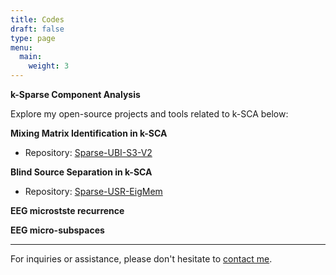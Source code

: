 ```yaml
---
title: Codes
draft: false
type: page
menu:
  main:
    weight: 3
---
```


**k-Sparse Component Analysis** 

 Explore my open-source projects and tools related to k-SCA below:

**Mixing Matrix Identification in k-SCA**

- Repository: [Sparse-UBI-S3-V2](https://github.com/EhsanEqlimi/Sparse-UBI-S3-V2)


**Blind Source Separation in k-SCA**

- Repository: [Sparse-USR-EigMem](https://github.com/EhsanEqlimi/Sparse-USR-EigMem)


**EEG microstste recurrence** 


**EEG micro-subspaces** 


---

For inquiries or assistance, please don't hesitate to [contact me](mailto:ehsan.eqlimi@outlook.com). 
